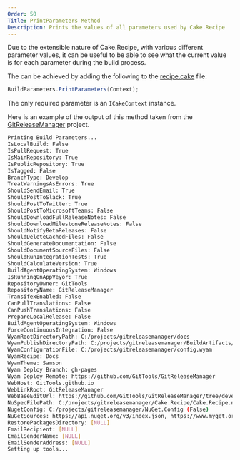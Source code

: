 ```yaml
---
Order: 50
Title: PrintParameters Method
Description: Prints the values of all parameters used by Cake.Recipe
---
```


Due to the extensible nature of Cake.Recipe, with various different parameter values, it can be useful to be able to see what the current value is for each parameter during the build process.

The can be achieved by adding the following to the [recipe.cake](./recipe-cake) file:

```csharp
BuildParameters.PrintParameters(Context);
```

The only required parameter is an `ICakeContext` instance.

Here is an example of the output of this method taken from the [GitReleaseManager](https://github.com/gittools/gitreleasemanager) project.

```bash
Printing Build Parameters...
IsLocalBuild: False
IsPullRequest: True
IsMainRepository: True
IsPublicRepository: True
IsTagged: False
BranchType: Develop
TreatWarningsAsErrors: True
ShouldSendEmail: True
ShouldPostToSlack: True
ShouldPostToTwitter: True
ShouldPostToMicrosoftTeams: False
ShouldDownloadFullReleaseNotes: False
ShouldDownloadMilestoneReleaseNotes: False
ShouldNotifyBetaReleases: False
ShouldDeleteCachedFiles: False
ShouldGenerateDocumentation: False
ShouldDocumentSourceFiles: False
ShouldRunIntegrationTests: True
ShouldCalculateVersion: True
BuildAgentOperatingSystem: Windows
IsRunningOnAppVeyor: True
RepositoryOwner: GitTools
RepositoryName: GitReleaseManager
TransifexEnabled: False
CanPullTranslations: False
CanPushTranslations: False
PrepareLocalRelease: False
BuildAgentOperatingSystem: Windows
ForceContinuousIntegration: False
WyamRootDirectoryPath: C:/projects/gitreleasemanager/docs
WyamPublishDirectoryPath: C:/projects/gitreleasemanager/BuildArtifacts/temp/_PublishedDocumentation
WyamConfigurationFile: C:/projects/gitreleasemanager/config.wyam
WyamRecipe: Docs
WyamTheme: Samson
Wyam Deploy Branch: gh-pages
Wyam Deploy Remote: https://github.com/GitTools/GitReleaseManager
WebHost: GitTools.github.io
WebLinkRoot: GitReleaseManager
WebBaseEditUrl: https://github.com/GitTools/GitReleaseManager/tree/develop/docs/input/
NuSpecFilePath: C:/projects/gitreleasemanager/Cake.Recipe/Cake.Recipe.nuspec
NugetConfig: C:/projects/gitreleasemanager/NuGet.Config (False)
NuGetSources: https://api.nuget.org/v3/index.json, https://www.myget.org/F/cake-contrib/api/v3/index.json
RestorePackagesDirectory: [NULL]
EmailRecipient: [NULL]
EmailSenderName: [NULL]
EmailSenderAddress: [NULL]
Setting up tools...

```
